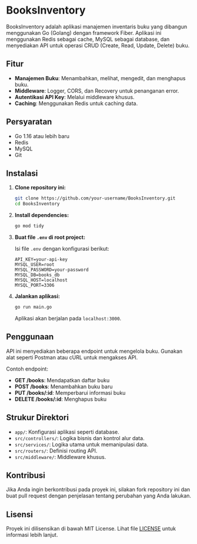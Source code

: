 
# BooksInventory

BooksInventory adalah aplikasi manajemen inventaris buku yang dibangun menggunakan Go (Golang) dengan framework Fiber. Aplikasi ini menggunakan Redis sebagai cache, MySQL sebagai database, dan menyediakan API untuk operasi CRUD (Create, Read, Update, Delete) buku.

## Fitur

- **Manajemen Buku**: Menambahkan, melihat, mengedit, dan menghapus buku.
- **Middleware**: Logger, CORS, dan Recovery untuk penanganan error.
- **Autentikasi API Key**: Melalui middleware khusus.
- **Caching**: Menggunakan Redis untuk caching data.

## Persyaratan

- Go 1.16 atau lebih baru
- Redis
- MySQL
- Git

## Instalasi

1. **Clone repository ini:**

   ```bash
   git clone https://github.com/your-username/BooksInventory.git
   cd BooksInventory
   ```

2. **Install dependencies:**

   ```bash
   go mod tidy
   ```

3. **Buat file `.env` di root project:**

   Isi file `.env` dengan konfigurasi berikut:

   ```env
   API_KEY=your-api-key
   MYSQL_USER=root
   MYSQL_PASSWORD=your-password
   MYSQL_DB=books_db
   MYSQL_HOST=localhost
   MYSQL_PORT=3306
   ```

4. **Jalankan aplikasi:**

   ```bash
   go run main.go
   ```

   Aplikasi akan berjalan pada `localhost:3000`.

## Penggunaan

API ini menyediakan beberapa endpoint untuk mengelola buku. Gunakan alat seperti Postman atau cURL untuk mengakses API.

Contoh endpoint:

- **GET /books**: Mendapatkan daftar buku
- **POST /books**: Menambahkan buku baru
- **PUT /books/:id**: Memperbarui informasi buku
- **DELETE /books/:id**: Menghapus buku

## Strukur Direktori

- `app/`: Konfigurasi aplikasi seperti database.
- `src/controllers/`: Logika bisnis dan kontrol alur data.
- `src/services/`: Logika utama untuk memanipulasi data.
- `src/routers/`: Definisi routing API.
- `src/middleware/`: Middleware khusus.

## Kontribusi

Jika Anda ingin berkontribusi pada proyek ini, silakan fork repository ini dan buat pull request dengan penjelasan tentang perubahan yang Anda lakukan.

## Lisensi

Proyek ini dilisensikan di bawah MIT License. Lihat file [LICENSE](LICENSE) untuk informasi lebih lanjut.
